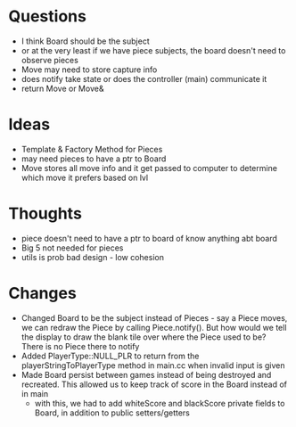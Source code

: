 # Questions

- I think Board should be the subject
- or at the very least if we have piece subjects, the board doesn't
need to observe pieces
- Move may need to store capture info
- does notify take state or does the controller (main) communicate it
- return Move or Move&


# Ideas
- Template & Factory Method for Pieces
- may need pieces to have a ptr to Board
- Move stores all move info and it get passed to computer to determine which move 
it prefers based on lvl


# Thoughts
- piece doesn't need to have a ptr to board of know anything abt board
- Big 5 not needed for pieces
- utils is prob bad design - low cohesion

# Changes
- Changed Board to be the subject instead of Pieces - say a Piece moves, we can redraw the Piece by calling Piece.notify(). But how would we tell the display to draw the blank tile over where the Piece used to be? There is no Piece there to notify
- Added PlayerType::NULL_PLR to return from the playerStringToPlayerType method in main.cc when invalid input is given
- Made Board persist between games instead of being destroyed and recreated. This allowed us to keep track of score in the Board instead of in main
    - with this, we had to add whiteScore and blackScore private fields to Board, in addition to public setters/getters
